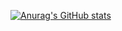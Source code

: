 [![Anurag's GitHub stats](https://github-readme-stats.vercel.app/api?username=TakuyaMito)](https://github.com/anuraghazra/github-readme-stats)

<!--
**TakuyaMito/TakuyaMito** is a ✨ _special_ ✨ repository because its `README.md` (this file) appears on your GitHub profile.

Here are some ideas to get you started:

- 🔭 I’m currently working on ...
- 🌱 I’m currently learning ...
- 👯 I’m looking to collaborate on ...
- 🤔 I’m looking for help with ...
- 💬 Ask me about ...
- 📫 How to reach me: ...
- 😄 Pronouns: ...
- ⚡ Fun fact: ...
-->
